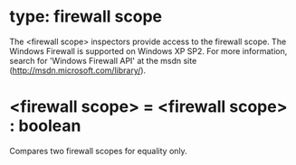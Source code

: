 # type: firewall scope

The &lt;firewall scope&gt; inspectors provide access to the firewall scope. The Windows Firewall is supported on Windows XP SP2. For more information, search for &#39;Windows Firewall API&#39; at the msdn site (http://msdn.microsoft.com/library/).

# &lt;firewall scope&gt; = &lt;firewall scope&gt; : boolean

Compares two firewall scopes for equality only.
